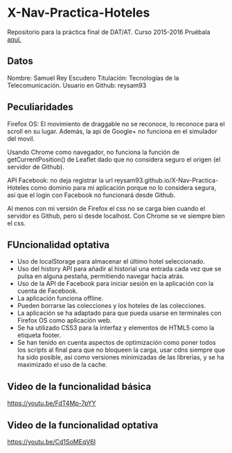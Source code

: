 # X-Nav-Practica-Hoteles
Repositorio para la práctica final de DAT/AT. Curso 2015-2016
Pruébala <a href='http://reysam93.github.io/X-Nav-Practica-Hoteles/'>aquí.</a>

## Datos
Nombre: Samuel Rey Escudero
Titulación: Tecnologías de la Telecomunicación.
Usuario en Github: reysam93

## Peculiaridades
Firefox OS: El movimiento de draggable no se reconoce, lo reconoce para el scroll en su lugar. Además, la api de Google+ no funciona en el simulador del movil.

Usando Chrome como navegador, no funciona la función de getCurrentPosition() de Leaflet dado que no considera seguro el origen (el servidor de Github).

API Facebook: no deja registrar la url reysam93.github.io/X-Nav-Practica-Hoteles como dominio para mi aplicación porque no lo considera segura, así que el login con Facebook no funcionará desde Github.

Al menos con mi versión de Firefox el css no se carga bien cuando el servidor es Github, pero si desde localhost. Con Chrome se ve siempre bien el css.

## FUncionalidad optativa
* Uso de localStorage para almacenar el último hotel seleccionado.
* Uso del history API para añadir al historial una entrada cada vez que se pulsa en alguna pestaña, permitiendo navegar hacia atrás.
* Uso de la API de Facebook para iniciar sesión en la aplicación con la cuenta de Facebook.
* La aplicación funciona offline.
* Pueden borrarse las colecciones y los hoteles de las colecciones.
* La aplicación se ha adaptado para que pueda usarse en terminales con Firefox OS como aplicación web.
* Se ha utilizado CSS3 para la interfaz y elementos de HTML5 como la etiqueta footer.
* Se han tenido en cuenta aspectos de optimización como poner todos los scripts al final para que no bloqueen la carga, usar cdns siempre que ha sido posible, así como versiones minimizadas de las librerías, y se ha maximizado el uso de la cache.

## Video de la funcionalidad básica
<a href='https://youtu.be/FdT4Mp-7pYY'>https://youtu.be/FdT4Mp-7pYY</a>

## Video de la funcionalidad optativa
<a href='https://youtu.be/Cd1SoMEqV6I'>https://youtu.be/Cd1SoMEqV6I</a>
